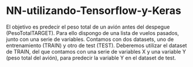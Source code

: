 # NN-utilizando-Tensorflow-y-Keras

El objetivo es predecir el peso total de un avión antes del despegue (PesoTotalTARGET). Para ello
dispongo de una lista de vuelos pasados, junto con una serie de variables. Contamos
con dos datasets, uno de entrenamiento (TRAIN) y otro de test (TEST). Deberemos utilizar
el dataset de TRAIN, del que contamos con una serie de variables X y una variable Y (peso
total del avión), para predecir la variable Y en el dataset de test.
